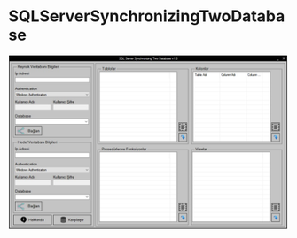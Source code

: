 # SQLServerSynchronizingTwoDatabase

![SQL Server Synchronizing Two Database](https://github.com/dursunkatar/SQLServerDbEsitle/blob/master/db-synchronizing.jpg)
